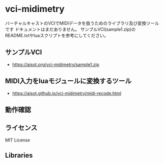 # vci-midimetry

バーチャルキャストのVCIでMIDIデータを扱うためのライブラリ及び変換ツールです
ドキュメントはまだありません。
サンプルVCI(sample1.zip)のREADME.txtやluaスクリプトを参考にしてください。

## サンプルVCI
* https://aisot.org/vci-midimetry/sample1.zip

## MIDI入力をluaモジュールに変換するツール
* https://aisot.github.io/vci-midimetry/midi-recode.html

## 動作確認

## ライセンス
MIT License

## Libraries
